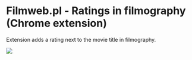 # Filmweb.pl - Ratings in filmography (Chrome extension)

Extension adds a rating next to the movie title in filmography.

![](https://i.imgur.com/xqZaFOr.gif)
